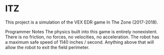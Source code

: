 # ITZ
This project is a simulation of the VEX EDR game In The Zone (2017-2018). 

Programmer Notes
The physics built into this game is entirely nonexistent. There is no friction, no forces, no velocities, no acceleration.
The robot has a maximum safe speed of 1140 inches / second. Anything above that will allow the robot to exit the field perimeter. 
